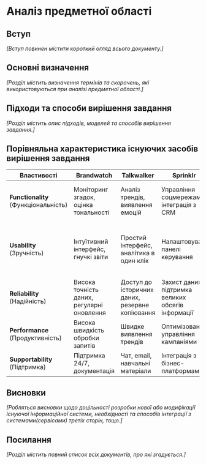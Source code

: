 # Аналіз предметної області

## Вступ

*[Вступ повинен містити короткий огляд всього документу.]*


## Основні визначення

*[Розділ містить визначення термінів та скорочень, які використовуються при аналізі предметної області.]*

## Підходи та способи вирішення завдання

*[Розділ містить опис підходів, моделей та способів вирішення завдання.]*

## Порівняльна характеристика існуючих засобів вирішення завдання

| Властивості                         | Brandwatch                               | Talkwalker                                  | Sprinklr                                    | Наша система
|-------------------------------------|------------------------------------------|---------------------------------------------|---------------------------------------------|---------------------------------------------|
| **Functionality** (Функціональність) | Моніторинг згадок, оцінка тональності | Аналіз трендів, виявлення емоцій | Управління соцмережами, інтеграція з CRM | Прогнозування тіньових трендів, виялення фейкових новин |
| **Usability** (Зручність)           | Інтуїтивний інтерфейс, гнучкі звіти | Простий інтерфейс, аналітика в один клік | Налаштовувані панелі керування | AI підказки, авто рекомендації, групування за темою, персоналізовані дашборди |
| **Reliability** (Надійність)        | Висока точність даних, регулярні оновлення | Доступ до історичних даних, резервне копіювання | Захист даних, підтримка великих обсягів інформації | Резервне копіювання, автоматична перевірка джерел |
| **Performance** (Продуктивність)    | Висока швидкість обробки запитів | Швидке виявлення трендів | Оптимізоване управління кампаніями | Нейросіткове прогнозування подій |
| **Supportability** (Підтримка)      | Підтримка 24/7, документація | Чат, email, навчальні матеріали | Інтеграція з бізнес-платформами | AI-бот для підтримки |


## Висновки

*[Робляться висновки щодо доцільності розробки нової або модифікації існуючої інформаційної системи, необхідності та способів інтеграції з системами(сервісами) третіх сторін, тощо.]*

## Посилання

*[Розділ містить повний список всіх документів, про які згадується.]*
